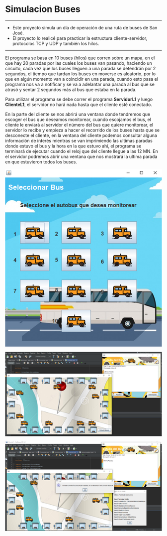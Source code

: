 # Simulacion Buses

---

- Este proyecto simula un día de operación de una ruta de buses de San José.
- El proyecto lo realicé para practicar la estructura cliente-servidor, protocolos TCP y UDP y también los hilos. 

---

El programa se basa en 10 buses (hilos) que corren sobre un mapa, en el que hay 20 paradas por las cuales los buses van pasando, haciendo un circuito, cada vez que los buses lleguen a una parada se detendrán por 2 segundos, el tiempo que tardan los buses en moverse es aleatorio, por lo que en algún momento van a coincidir en una parada, cuando esto pasa el programa nos va a notificar y se va a adelantar una parada al bus que se atrasó y sentar 2 segundos más al bus que estaba en la parada.

Para utilizar el programa se debe correr el programa **ServidorL1** y luego **ClienteL1**, el servidor no hará nada hasta que el cliente esté conectado.

En la parte del cliente se nos abrirá una ventana donde tendremos que escoger el bus que deseamos monitorear, cuando escojamos el bus, el cliente le enviará al servidor el número del bus que quiere monitorear, el servidor lo recibe y empieza a hacer el recorrido de los buses hasta que se desconecte el cliente, en la ventana del cliente podemos consultar alguna información de interés mientras se van imprimiendo las ultimas paradas donde estuvo el bus y la hora en la que estuvo ahí, el programa se terminará de ejecutar cuando el reloj que del cliente llegue a las 12 MN.
En el servidor podremos abrir una ventana que nos mostrará la ultima parada en que estuvieron todos los buses.

![Simulacion%20Buses/Untitled.png](Simulacion%20Buses/Untitled.png)

![Simulacion%20Buses/Untitled%201.png](Simulacion%20Buses/Untitled%201.png)

![Simulacion%20Buses/Untitled%202.png](Simulacion%20Buses/Untitled%202.png)
